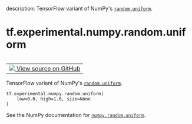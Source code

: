 description: TensorFlow variant of NumPy's <a href="../../../../tf/random/uniform.md"><code>random.uniform</code></a>.

<div itemscope itemtype="http://developers.google.com/ReferenceObject">
<meta itemprop="name" content="tf.experimental.numpy.random.uniform" />
<meta itemprop="path" content="Stable" />
</div>

# tf.experimental.numpy.random.uniform

<!-- Insert buttons and diff -->

<table class="tfo-notebook-buttons tfo-api nocontent" align="left">
<td>
  <a target="_blank" href="https://github.com/tensorflow/tensorflow/blob/r2.4/tensorflow/python/ops/numpy_ops/np_random.py#L72-L81">
    <img src="https://www.tensorflow.org/images/GitHub-Mark-32px.png" />
    View source on GitHub
  </a>
</td>
</table>



TensorFlow variant of NumPy's <a href="../../../../tf/random/uniform.md"><code>random.uniform</code></a>.

<pre class="devsite-click-to-copy prettyprint lang-py tfo-signature-link">
<code>tf.experimental.numpy.random.uniform(
    low=0.0, high=1.0, size=None
)
</code></pre>



<!-- Placeholder for "Used in" -->

See the NumPy documentation for [`numpy.random.uniform`](https://numpy.org/doc/1.16/reference/generated/numpy.random.uniform.html).